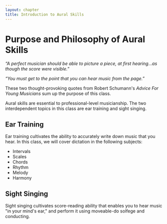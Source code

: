 ```yaml
---
layout: chapter
title: Introduction to Aural Skills
---
```


# Purpose and Philosophy of Aural Skills

*“A perfect musician should be able to picture a piece, at first hearing...as though the score were visible.”*

*“You must get to the point that you can hear music from the page.”*

These two thought-provoking quotes from Robert Schumann's *Advice For Young Musicians* sum up the purpose of this class.

Aural skills are essential to professional-level musicianship. The two interdependent topics in this class are ear training and sight singing. 

## Ear Training

Ear training cultivates the ability to accurately write down music that you hear. In this class, we will cover dictation in the following subjects:

- Intervals
- Scales
- Chords
- Rhythm
- Melody
- Harmony

## Sight Singing

Sight singing cultivates score-reading ability that enables you to hear music "in your mind's ear," and perform it using moveable-do solfege and conducting.

